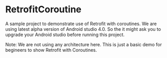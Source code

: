 # RetrofitCoroutine
 
A sample project to demonstrate use of Retrofit with coroutines.
We are using latest alpha version of Android studio 4.0. So the it might ask you to upgrade your Android studio before running this project.

Note: We are not using any architecture here. This is just a basic demo for begineers to show Retrofit with Coroutines.
